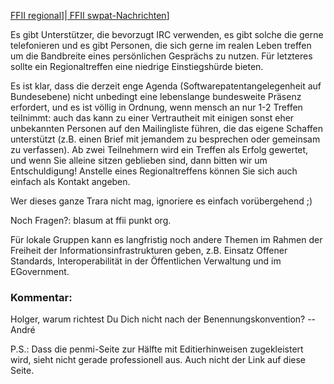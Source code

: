 [ FFII regional]([FfiiDeDe "wikilink")\]\|[ FFII
swpat-Nachrichten]([SwpatpenmiDe "wikilink")\]

Es gibt Unterstützer, die bevorzugt IRC verwenden, es gibt solche die
gerne telefonieren und es gibt Personen, die sich gerne im realen Leben
treffen um die Bandbreite eines persönlichen Gesprächs zu nutzen. Für
letzteres sollte ein Regionaltreffen eine niedrige Einstiegshürde
bieten.

Es ist klar, dass die derzeit enge Agenda (Softwarepatentangelegenheit
auf Bundesebene) nicht unbedingt eine lebenslange bundesweite Präsenz
erfordert, und es ist völlig in Ordnung, wenn mensch an nur 1-2 Treffen
teilnimmt: auch das kann zu einer Vertrautheit mit einigen sonst eher
unbekannten Personen auf den Mailingliste führen, die das eigene
Schaffen unterstützt (z.B. einen Brief mit jemandem zu besprechen oder
gemeinsam zu verfassen). Ab zwei Teilnehmern wird ein Treffen als Erfolg
gewertet, und wenn Sie alleine sitzen geblieben sind, dann bitten wir um
Entschuldigung! Anstelle eines Regionaltreffens können Sie sich auch
einfach als Kontakt angeben.

Wer dieses ganze Trara nicht mag, ignoriere es einfach vorübergehend ;)

Noch Fragen?: blasum at ffii punkt org.

Für lokale Gruppen kann es langfristig noch andere Themen im Rahmen der
Freiheit der Informationsinfrastrukturen geben, z.B. Einsatz Offener
Standards, Interoperabilität in der Öffentlichen Verwaltung und im
EGovernment.

### Kommentar:

Holger, warum richtest Du Dich nicht nach der Benennungskonvention? \--
André

P.S.: Dass die penmi-Seite zur Hälfte mit Editierhinweisen zugekleistert
wird, sieht nicht gerade professionell aus. Auch nicht der Link auf
diese Seite.
